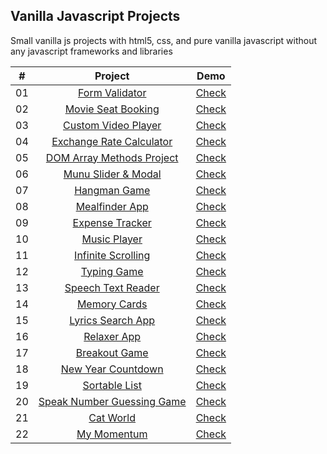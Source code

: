 ## Vanilla Javascript Projects

Small vanilla js projects with html5, css, and pure vanilla javascript without any javascript frameworks and libraries

| # | Project | Demo |
|:-:|:-------:|:----:|
|01 | [Form Validator](https://github.com/wwdbsh/vanilla-js-projects/tree/master/form-validator) | [Check](https://wwdbsh.github.io/vanilla-js-projects/form-validator/) |
|02 | [Movie Seat Booking](https://github.com/wwdbsh/vanilla-js-projects/tree/master/movie-seat-booking) | [Check](https://wwdbsh.github.io/vanilla-js-projects/movie-seat-booking/) |
|03 | [Custom Video Player](https://github.com/wwdbsh/vanilla-js-projects/tree/master/custom-video-player) | [Check](https://wwdbsh.github.io/vanilla-js-projects/custom-video-player/) |
|04 | [Exchange Rate Calculator](https://github.com/wwdbsh/vanilla-js-projects/tree/master/exchange-rate-calculator) | [Check](https://wwdbsh.github.io/vanilla-js-projects/exchange-rate-calculator/) |
|05 | [DOM Array Methods Project](https://github.com/wwdbsh/vanilla-js-projects/tree/master/DOM-array-methods) | [Check](https://wwdbsh.github.io/vanilla-js-projects/DOM-array-methods/) |
|06 | [Munu Slider & Modal](https://github.com/wwdbsh/vanilla-js-projects/tree/master/menu-slider-and-modal) | [Check](https://wwdbsh.github.io/vanilla-js-projects/menu-slider-and-modal/) |
|07 | [Hangman Game](https://github.com/wwdbsh/vanilla-js-projects/tree/master/hangman-game) | [Check](https://wwdbsh.github.io/vanilla-js-projects/hangman-game/) |
|08 | [Mealfinder App](https://github.com/wwdbsh/vanilla-js-projects/tree/master/meal-finder) | [Check](https://wwdbsh.github.io/vanilla-js-projects/meal-finder/) |
|09 | [Expense Tracker](https://github.com/wwdbsh/vanilla-js-projects/tree/master/expense-tracker) | [Check](https://wwdbsh.github.io/vanilla-js-projects/expense-tracker/) |
|10 | [Music Player](https://github.com/wwdbsh/vanilla-js-projects/tree/master/music-player) | [Check](https://wwdbsh.github.io/vanilla-js-projects/music-player/) |
|11 | [Infinite Scrolling](https://github.com/wwdbsh/vanilla-js-projects/tree/master/infinite-scroll-posts) | [Check](https://wwdbsh.github.io/vanilla-js-projects/infinite-scroll-posts/) |
|12 | [Typing Game](https://github.com/wwdbsh/vanilla-js-projects/tree/master/typing-game) | [Check](https://wwdbsh.github.io/vanilla-js-projects/typing-game/) |
|13 | [Speech Text Reader](https://github.com/wwdbsh/vanilla-js-projects/tree/master/speech-text-reader) | [Check](https://wwdbsh.github.io/vanilla-js-projects/speech-text-reader/) |
|14 | [Memory Cards](https://github.com/wwdbsh/vanilla-js-projects/tree/master/memory-cards) | [Check](https://wwdbsh.github.io/vanilla-js-projects/memory-cards/) |
|15 | [Lyrics Search App](https://github.com/wwdbsh/vanilla-js-projects/tree/master/lyrics-search-app) | [Check](https://wwdbsh.github.io/vanilla-js-projects/lyrics-search-app/) |
|16 | [Relaxer App](https://github.com/wwdbsh/vanilla-js-projects/tree/master/relaxer-app) | [Check](https://wwdbsh.github.io/vanilla-js-projects/relaxer-app/) |
|17 | [Breakout Game](https://github.com/wwdbsh/vanilla-js-projects/tree/master/breakout-game) | [Check](https://wwdbsh.github.io/vanilla-js-projects/breakout-game/) |
|18 | [New Year Countdown](https://github.com/wwdbsh/vanilla-js-projects/tree/master/new-year-countdown) | [Check](https://wwdbsh.github.io/vanilla-js-projects/new-year-countdown/) |
|19 | [Sortable List](https://github.com/wwdbsh/vanilla-js-projects/tree/master/sortable-list) | [Check](https://wwdbsh.github.io/vanilla-js-projects/sortable-list/) |
|20 | [Speak Number Guessing Game](https://github.com/wwdbsh/vanilla-js-projects/tree/master/speak-number-guess) | [Check](https://wwdbsh.github.io/vanilla-js-projects/speak-number-guess/) |
|21 | [Cat World](https://github.com/wwdbsh/vanilla-js-projects/tree/master/cat-world) | [Check](https://wwdbsh.github.io/vanilla-js-projects/cat-world/) |
|22 | [My Momentum](https://github.com/wwdbsh/vanilla-js-projects/tree/master/my-momentum) | [Check](https://wwdbsh.github.io/vanilla-js-projects/my-momentum/) |